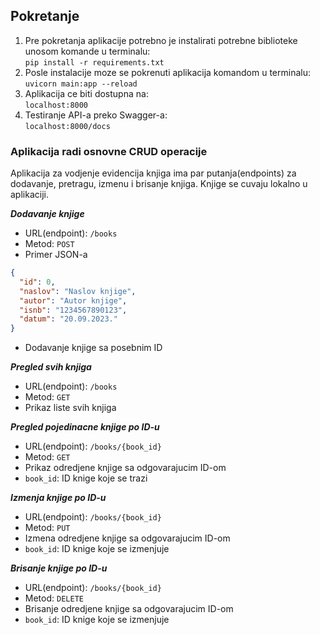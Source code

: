 ## Pokretanje
1. Pre pokretanja aplikacije potrebno je instalirati potrebne biblioteke unosom komande u terminalu: <br> `pip install -r requirements.txt`
2. Posle instalacije moze se pokrenuti aplikacija komandom u terminalu: <br> `uvicorn main:app --reload`
3. Aplikacija ce biti dostupna na: <br> `localhost:8000`
4. Testiranje API-a preko Swagger-a: <br> `localhost:8000/docs`

### Aplikacija radi osnovne CRUD operacije
Aplikacija za vodjenje evidencija knjiga ima par putanja(endpoints) za dodavanje, pretragu, izmenu i brisanje knjiga.
Knjige se cuvaju lokalno u aplikaciji.

***Dodavanje knjige***
- URL(endpoint): `/books`
- Metod: `POST`
- Primer JSON-a <br> 
```json
{
  "id": 0,
  "naslov": "Naslov knjige",
  "autor": "Autor knjige",
  "isnb": "1234567890123",
  "datum": "20.09.2023."
}
```
- Dodavanje knjige sa posebnim ID

***Pregled svih knjiga***
- URL(endpoint): `/books`
- Metod: `GET`
- Prikaz liste svih knjiga

***Pregled pojedinacne knjige po ID-u***
- URL(endpoint): `/books/{book_id}`
- Metod: `GET`
- Prikaz odredjene knjige sa odgovarajucim ID-om
- `book_id`: ID knige koje se trazi

***Izmenja knjige po ID-u***
- URL(endpoint): `/books/{book_id}`
- Metod: `PUT`
- Izmena odredjene knjige sa odgovarajucim ID-om
- `book_id`: ID knige koje se izmenjuje

***Brisanje knjige po ID-u***
- URL(endpoint): `/books/{book_id}`
- Metod: `DELETE`
- Brisanje odredjene knjige sa odgovarajucim ID-om
- `book_id`: ID knige koje se izmenjuje

